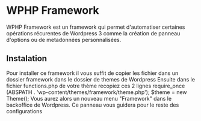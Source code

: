 WPHP Framework
=============

WPHP Framework est un framework qui permet d'automatiser certaines opérations récurentes de Wordpress 3 comme la création de panneau d'options ou de metadonnées personnalisées.

Instalation
-------

Pour installer ce framework il vous suffit de copier les fichier dans un dossier framework dans le dossier de themes de Wordpress
Ensuite dans le fichier functions.php de votre thème recopiez ces 2 lignes
    require_once (ABSPATH . 'wp-content/themes/framework/theme.php');
    $theme = new Theme();
Vous aurez alors un nouveau menu "Framework" dans le backoffice de Wordpress. Ce panneau vous guidera pour le reste des configurations
